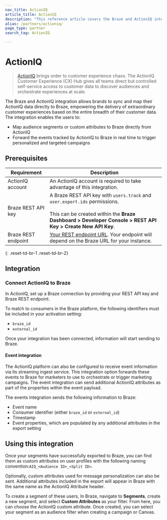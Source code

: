 ```yaml
---
nav_title: ActionIQ
article_title: ActionIQ
description: "This reference article covers the Braze and ActionIQ integration. ActionIQ is a enterprise Customer Data platform for marketers, analysts, and technologists. This integration allows brands to sync and map their ActionIQ data directly to Braze."
alias: /partners/actioniq/
page_type: partner
search_tag: ActionIQ

---
```


# ActionIQ

> [ActionIQ][2] brings order to customer experience chaos. The ActionIQ Customer Experience (CX) Hub gives all teams direct but controlled self-service access to customer data to discover audiences and orchestrate experiences at scale.

The Braze and ActionIQ integration allows brands to sync and map their ActionIQ data directly to Braze, empowering the delivery of extraordinary customer experiences based on the entire breadth of their customer data. The integration enables the users to:
- Map audience segments or custom attributes to Braze directly from ActionIQ
- Forward the events tracked by ActionIQ to Braze in real time to trigger personalized and targeted campaigns

## Prerequisites

| Requirement | Description |
| ----------- | ----------- |
| ActionIQ account | An ActionIQ account is required to take advantage of this integration. |
| Braze REST API key | A Braze REST API key with `users.track` and `user.export.ids` permissions. <br><br> This can be created within the **Braze Dashboard > Developer Console > REST API Key > Create New API Key**. |
| Braze REST endpoint | [Your REST endpoint URL][1]. Your endpoint will depend on the Braze URL for your instance. |
{: .reset-td-br-1 .reset-td-br-2}

## Integration

### Connect ActionIQ to Braze

In ActionIQ, set up a Braze connection by providing your REST API key and Braze REST endpoint. 

To match to consumers in the Braze platform, the following identifiers must be included in your activation setting:
- `braze_id`
- `external_id`

Once your integration has been connected, information will start sending to Braze.

#### Event integration

The ActionIQ platform can also be configured to receive event information via its streaming ingest service. This integration option forwards these events to Braze for marketers to use to orchestrate or trigger marketing campaigns. The event integration can send additional ActionIQ attributes as part of the properties within the event payload.

The events integration sends the following information to Braze:
- Event name
- Consumer identifier (either `braze_id` or `external_id`)
- Timestamp
- Event properties, which are populated by any additional attributes in the export setting

## Using this integration

Once your segments have successfully exported to Braze, you can find them as custom attributes on user profiles with the following naming convention:`AIQ_<Audience ID>_<Split ID>`.

Optionally, custom attributes used for message personalization can also be sent. Additional attributes included in the export will appear in Braze with the same name as the ActionIQ Attribute header.

To create a segment of these users, In Braze, navigate to **Segments**, create a new segment, and select **Custom Attributes** as your filter. From here, you can choose the ActionIQ custom attribute. Once created, you can select your segment as an audience filter when creating a campaign or Canvas.

[1]: {{site.baseurl}}/developer_guide/rest_api/basics/#endpoints
[2]: https://www.actioniq.com/